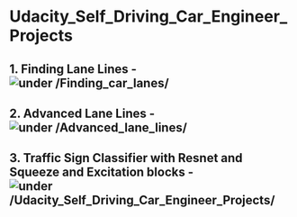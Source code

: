 # Udacity_Self_Driving_Car_Engineer_Projects

## 1. Finding Lane Lines - ![under /Finding_car_lanes/](https://github.com/YJAJ/Udacity_Self_Driving_Car_Engineer_Projects/tree/master/Finding_car_lanes)
## 2. Advanced Lane Lines - ![under /Advanced_lane_lines/](https://github.com/YJAJ/Udacity_Self_Driving_Car_Engineer_Projects/tree/master/Advanced_lane_lines)
## 3. Traffic Sign Classifier with Resnet and Squeeze and Excitation blocks - ![under /Udacity_Self_Driving_Car_Engineer_Projects/](https://github.com/YJAJ/Udacity_Self_Driving_Car_Engineer_Projects/tree/master/Traffic_sign_classifier_with_Resnet_SEnet_blocks)

